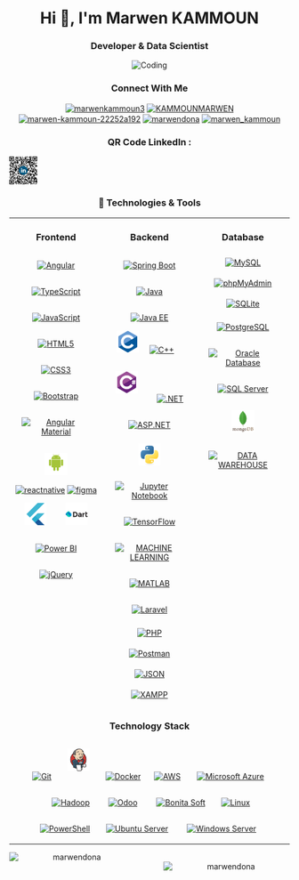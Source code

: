 <h1 align="center">Hi 👋, I'm Marwen KAMMOUN</h1>
<h3 align="center">Developer & Data Scientist</h3>
<div align="center">
    <img alt="Coding" width="300" src="https://media1.giphy.com/media/qgQUggAC3Pfv687qPC/giphy.gif" />
</div>

<h3 align="center"> Connect With Me </h3>
<p align="center">
    <a href="mailto:marwenkammoun3@gmail.com" target="blank"><img align="center"
            src="https://upload.wikimedia.org/wikipedia/commons/4/4e/Gmail_Icon.png" alt="marwenkammoun3" height="30" width="40" /></a>
    <a href="mailto:KAMMOUNMARWEN@iit.ens.tn" target="_blank"><img align="center"
            src="https://encrypted-tbn0.gstatic.com/images?q=tbn:ANd9GcQjPWa57XR6nTz37D9XSWANAF0QYMaNT5rUBZfvmMLrU5gbW4eX70xICEbo1ZLJCa-DPzE&usqp=CAU" alt="KAMMOUNMARWEN" height="30" width="40" /></a>
    <a href="https://www.linkedin.com/in/marwen-kammoun-22252a192" target="blank"><img align="center"
            src="https://raw.githubusercontent.com/rahuldkjain/github-profile-readme-generator/master/src/images/icons/Social/linked-in-alt.svg" 
                                                                                      alt="marwen-kammoun-22252a192" height="30" width="40" /></a>
    <a href="https://www.facebook.com/marwendona" target="blank"><img align="center"
            src="https://raw.githubusercontent.com/rahuldkjain/github-profile-readme-generator/master/src/images/icons/Social/facebook.svg" alt="marwendona" height="30" width="40" /></a>
    <a href="https://twitter.com/marwen_kammoun" target="blank"><img align="center"
            src="https://raw.githubusercontent.com/rahuldkjain/github-profile-readme-generator/master/src/images/icons/Social/twitter.svg" alt="marwen_kammoun" height="30" width="40" /></a>
</p>
<h3 align="center"> QR Code LinkedIn : </h3><a href="https://www.linkedin.com/in/marwen-kammoun-22252a192" target="blank"><img align="center"
            src="QRCodeLinkedin.jpg" alt="marwen-kammoun-QRCodeLinkedIn" height="50" width="50" /></a>

<h3 align="center"> 🔧 Technologies & Tools </h3>
<table>
    <tr>
        <td valign="top" width="33%">
            <h3 align="center">Frontend</h3>
            <div align="center">
                <a href="https://angular.io/" target="_blank"><img style="margin: 15px" src="https://cdn.iconscout.com/icon/free/png-256/angular-226066.png" alt="Angular" width="40" height="40" /></a>
                <a href="https://www.typescriptlang.org/" target="_blank"><img style="margin: 15px" src="https://cdn.simpleicons.org/typescript/#3178C6" alt="TypeScript" width="40" height="40" /></a>
                <a href="https://www.javascript.com/" target="_blank"><img style="margin: 15px" src="https://cdn.simpleicons.org/javaScript/#F7DF1E" alt="JavaScript" width="40" height="40" /></a>
                </br>
                <a href="https://en.wikipedia.org/wiki/HTML5" target="_blank"><img style="margin: 15px" src="https://cdn.simpleicons.org/html5/#E34F26" alt="HTML5" width="40" height="40" /></a>
                <a href="https://www.w3schools.com/css/" target="_blank"><img style="margin: 15px" src="https://cdn.simpleicons.org/css3/#1572B6" alt="CSS3" width="40" height="40" /></a>
                <a href="https://getbootstrap.com/docs/3.4/javascript/" target="_blank"><img style="margin: 15px"
                        src="https://cdn.simpleicons.org/bootstrap/#7952B3" alt="Bootstrap" width="40" height="40" /></a>
                <a href="https://material.angular.io/" target="_blank"><img style="margin: 15px"
                        src="https://encrypted-tbn0.gstatic.com/images?q=tbn:ANd9GcQUnDVEqEe78HvQ9g-GMREzL1xFXgDRtcVuFUJL9qCq2XCCiAdy4oBSJXFNtdp9npGNrUM&usqp=CAU" 
                                                                           alt="Angular Material" width="40" height="40" /></a>
                </br>
                <a href="https://developer.android.com" target="_blank"><img style="margin: 15px" 
                        src="https://raw.githubusercontent.com/devicons/devicon/master/icons/android/android-original-wordmark.svg" alt="android" width="40" height="40"/></a>
                <a href="https://reactnative.dev/" target="_blank"><img src="https://reactnative.dev/img/header_logo.svg" alt="reactnative" width="40" height="40"/></a>
                <a href="https://www.figma.com/" target="_blank"><img src="https://www.vectorlogo.zone/logos/figma/figma-icon.svg" alt="figma" width="40" height="40"/></a>
                <a href="https://flutter.dev/" target="_blank"><img style="margin: 15px"
                        src="https://raw.githubusercontent.com/devicons/devicon/master/icons/flutter/flutter-original.svg" alt="Flutter" width="40" height="40" /></a>
                <a href="https://dart.dev/" target="_blank"><img style="margin: 15px"
                        src="https://raw.githubusercontent.com/devicons/devicon/master/icons/dart/dart-original-wordmark.svg" alt="Dart" width="40" height="40" /></a>
                </br>
                <a href="https://powerbi.microsoft.com/" target="_blank"><img style="margin: 15px"
                         src="https://cdn.windowsreport.com/wp-content/uploads/2019/08/Power-bi-Authentication-error.jpg" alt="Power BI" width="40" height="40" /></a>
                <a href="https://jquery.com/" target="_blank"><img style="margin: 15px" src="https://cdn.simpleicons.org/jquery/#0769AD" alt="jQuery" width="40" height="40" /></a>
            </div>
        </td>
        <td valign="top" width="33%">
            <h3 align="center">Backend</h3>
            <div align="center">
                <a href="https://spring.io/projects/spring-boot" target="_blank"><img style="margin: 15px"
                        src="https://upload.wikimedia.org/wikipedia/commons/thumb/4/44/Spring_Framework_Logo_2018.svg/800px-Spring_Framework_Logo_2018.svg.png" 
                                                                                     alt="Spring Boot" height="40" width="100"/></a>
                <a href="https://java.com/" target="_blank"><img style="margin: 15px"
                        src="https://upload.wikimedia.org/wikipedia/en/thumb/3/30/Java_programming_language_logo.svg/131px-Java_programming_language_logo.svg.png" alt="Java" width="40" height="40" /></a>
                <a href="https://www.oracle.com/java/technologies/javaee" target="_blank"><img style="margin: 15px"
                        src="https://encrypted-tbn0.gstatic.com/images?q=tbn:ANd9GcQIK3iAdcz6N-v95EcniWPhkEh9LQCj9JoYoC7YWmThdimCl3DWyzN8-p7Lbk0frlWraP8&usqp=CAU" 
                                                                                              alt="Java EE" width="40" height="40" /></a>
                </br>
                <a href="https://www.cprogramming.com/" target="_blank" rel="noreferrer"> <img
                        src="https://raw.githubusercontent.com/devicons/devicon/master/icons/c/c-original.svg" alt="c" width="40" height="40" /></a>
                <a href="https://www.cplusplus.com/" target="_blank"><img style="margin: 15px"
                        src="https://upload.wikimedia.org/wikipedia/commons/thumb/1/18/ISO_C%2B%2B_Logo.svg/197px-ISO_C%2B%2B_Logo.svg.png" alt="C++" width="40" height="40"/></a>
                <a href="https://docs.microsoft.com/en-us/dotnet/csharp/" target="_blank"> <img style="margin: 15px"
                        src="https://raw.githubusercontent.com/devicons/devicon/master/icons/csharp/csharp-original.svg" alt="C#" width="40" height="40"/></a>
                <a href="https://dotnet.microsoft.com/" target="_blank"><img style="margin: 15px"
                        src="https://upload.wikimedia.org/wikipedia/commons/e/ee/.NET_Core_Logo.svg" alt=".NET" width="40" height="40"/></a>
                <a href="https://dotnet.microsoft.com/apps/aspnet" target="_blank"><img style="margin: 15px"
                        src="https://encrypted-tbn0.gstatic.com/images?q=tbn:ANd9GcTE4fAzck7tKDSDNKPB3kF7wJY4_kXWsCZhnS6mpZGlLAzeuKtNf9Ma9O5faOtDgxjqosE&usqp=CAU" 
                                                                                       alt="ASP.NET" width="40" height="40"/></a>
                </br>
                <a href="https://www.python.org/" target="_blank"><img style="margin: 10px"
                        src="https://raw.githubusercontent.com/devicons/devicon/master/icons/python/python-original.svg" alt="Python" width="40" height="40" /></a>
                <a href="https://jupyter.org/" target="_blank"><img style="margin: 15px"
                        src="https://upload.wikimedia.org/wikipedia/commons/thumb/3/38/Jupyter_logo.svg/1200px-Jupyter_logo.svg.png" alt="Jupyter Notebook" width="40" height="40" /></a>
                <a href="https://www.tensorflow.org/" target="_blank"><img style="margin: 15px"
                        src="https://encrypted-tbn0.gstatic.com/images?q=tbn:ANd9GcSVxsX99Fz1DQV1QUOko--A542_yWE6p-iZp9DSyrRvUYjkbQdtoRuMsimgxs3HfgGC7cU&usqp=CAU" 
                                                                          alt="TensorFlow" width="40" height="40" width="40"/></a>
                <a href="https://developers.google.com/machine-learning/crash-course?hl=fr" target="_blank"><img style="margin: 15px"
                        src="https://cdn-icons-png.flaticon.com/512/2464/2464397.png" alt="MACHINE LEARNING" width="40" height="40"/></a>
                <a href="https://www.mathworks.com/products/matlab.html" target="_blank"><img style="margin: 15px"
                        src="https://upload.wikimedia.org/wikipedia/commons/2/21/Matlab_Logo.png" alt="MATLAB" width="40" height="40" /></a>
                <a href="https://laravel.com/" target="_blank"><img style="margin: 15px"
                        src="https://upload.wikimedia.org/wikipedia/commons/thumb/9/9a/Laravel.svg/1200px-Laravel.svg.png" alt="Laravel" width="40" height="40" /></a>
                <a href="https://www.php.net/" target="_blank"><img style="margin: 10px" src="https://profilinator.rishav.dev/skills-assets/php-original.svg" alt="PHP" width="40" height="40" /></a>
                <a href="https://www.postman.com/" target="_blank"><img style="margin: 10px" src="https://cdn.simpleicons.org/postman/#FF6C37" alt="Postman" width="40" height="40" /></a>
                <a href="https://www.w3schools.com/js/js_json_intro.asp" target="_blank"><img style="margin: 10px" src="https://cdn.simpleicons.org/json/#000000" alt="JSON" width="40" height="40" /></a>
                <a href="https://www.apachefriends.org/" target="_blank"><img style="margin: 10px" src="https://profilinator.rishav.dev/skills-assets/xampp.png" alt="XAMPP" width="40" height="40" /></a>
            </div>
        </td>
        <td valign="top" width="33%">
            <h3 align="center">Database</h3>
            <div align="center">
                <a href="https://www.mysql.com/" target="_blank"><img style="margin: 10px"
                        src="https://profilinator.rishav.dev/skills-assets/mysql-original-wordmark.svg" alt="MySQL" width="40" height="40" /></a>
                <a href="https://www.phpmyadmin.net/" target="_blank"><img style="margin: 10px" src="https://cdn.simpleicons.org/phpmyadmin/#6C78AF" alt="phpMyAdmin" width="40" height="40" /></a>
                <a href="https://www.SQLite.com/" target="_blank"><img style="margin: 10px" src="https://cdn.simpleicons.org/SQLite/#003B57" alt="SQLite" width="40" height="40" /></a>
                </br>
                <a href="https://www.postgresql.org/" target="_blank"><img style="margin: 15px"
                        src="https://encrypted-tbn0.gstatic.com/images?q=tbn:ANd9GcQk3kSVpiWzJPf0wYuGbe65THoM8GAGYnemHAx_nTXw53gJVoUJCM8x2gzRy2sJernaCbQ&usqp=CAU" 
                                                                          alt="PostgreSQL" width="40" height="40" /></a>
                <a href="https://www.oracle.com/database/" target="_blank"><img style="margin: 15px"
                        src="https://encrypted-tbn0.gstatic.com/images?q=tbn:ANd9GcSa_sog24nLt6EZTPRy1SKBlK1_R0suNQeruKTl5OuU3NSUzVXf5tsnBNn9VRJ5q89K2ig&usqp=CAU" 
                                                                               alt="Oracle Database" width="40" height="40" /></a>
                <a href="https://www.microsoft.com/en-us/sql-server" target="_blank"><img style="margin: 15px"
                        src="https://encrypted-tbn0.gstatic.com/images?q=tbn:ANd9GcQVXcUCEHFHY4Y6x0I6z3JHIC8YLbCJJ7SxaIy-okDQ8rnmWGtnYe25j-mP1SP2zZr4qYU&usqp=CAU" 
                                                                                         alt="SQL Server" width="40" height="40" /></a>
                </br>
                <a href="https://www.mongodb.com/" target="_blank"><img style="margin: 15px"
                        src="https://raw.githubusercontent.com/devicons/devicon/master/icons/mongodb/mongodb-original-wordmark.svg" alt="MongoDB" width="40" height="40" /></a>
                <a href="https://datascientest.com/data-warehouse" target="_blank"><img style="margin: 15px"
                        src="https://encrypted-tbn0.gstatic.com/images?q=tbn:ANd9GcRfm372MMNLmYrwwMCX_VTMheFrxH2wj3cicG1iZx8pqK-NfPT4kfD-cV-X_jOnX3K-maU&usqp=CAU" 
                                                                                       alt="DATA WAREHOUSE" width="40" height="40" /></a>
            </div>
        </td>
    </tr>
    <tr>
        <td valign="top" colspan="3">
            <h3 align="center">Technology Stack</h3>
            <div align="center">
                    <a href="https://github.com/" target="_blank"><img style="margin: 10px" src="https://profilinator.rishav.dev/skills-assets/git-scm-icon.svg" alt="Git" width="40" height="40" /></a>
                    <a href="https://jenkins.io/" target="_blank"><img style="margin: 15px"
                            src="https://raw.githubusercontent.com/devicons/devicon/master/icons/jenkins/jenkins-original.svg" alt="Jenkins" width="40" height="40" /></a>
                    <a href="https://www.docker.com/" target="_blank"><img style="margin: 10px"
                            src="https://profilinator.rishav.dev/skills-assets/docker-original-wordmark.svg" alt="Docker" width="40" height="40" /></a>
                    <a href="https://aws.amazon.com/" target="_blank"><img style="margin: 10px"
                            src="https://profilinator.rishav.dev/skills-assets/amazonwebservices-original-wordmark.svg" alt="AWS" width="40" height="40" /></a>
                    <a href="https://azure.microsoft.com/" target="_blank"><img style="margin: 15px"
                            src="https://upload.wikimedia.org/wikipedia/commons/thumb/a/a8/Microsoft_Azure_Logo.svg/200px-Microsoft_Azure_Logo.svg.png"  alt="Microsoft Azure" height="40" width="75"/></a>
                    <a href="https://hadoop.apache.org/" target="_blank"><img style="margin: 15px"
                            src="https://encrypted-tbn0.gstatic.com/images?q=tbn:ANd9GcTcQS9mZRUbaz0FrR3ThEd4nygVuYwlmyEX1DpX9aauiFulFIcktFdACwt826eBSBT8T80&usqp=CAU" 
                                                                            alt="Hadoop" width="40" height="40"/></a>
                    <a href="https://www.odoo.com/" target="_blank"><img style="margin: 15px" src="https://cdn.worldvectorlogo.com/logos/odoo.svg" alt="Odoo" width="40" height="50" /></a>
                    <a href="https://bonitasoft.com/" target="_blank"><img style="margin: 15px"
                            src="https://encrypted-tbn0.gstatic.com/images?q=tbn:ANd9GcSX0-idtM80gGM-i6Lud2zH8SRnH8MP5J85fACCx8ukv_3VhzPi3SaEaLX0TMnnLgQ4fvM&usqp=CAU" 
                                                alt="Bonita Soft" width="40" height="40" /></a>
                    <a href="https://www.linux.org/" target="_blank"><img style="margin: 10px"
                            src="https://profilinator.rishav.dev/skills-assets/linux-original.svg" alt="Linux" width="40" height="40" /></a>
                    <a href="https://docs.microsoft.com/en-us/powershell/" target="_blank"><img style="margin: 10px"
                            src="https://profilinator.rishav.dev/skills-assets/powershell.png" alt="PowerShell" width="40" height="40" /></a>
                    <a href="https://ubuntu.com/download/server" target="_blank"><img style="margin: 15px"
                             src="https://encrypted-tbn0.gstatic.com/images?q=tbn:ANd9GcQHIrmk4xqxX8XLDGRmaEfviwjWDmsVfXfp-UiGMvrLcBDj6I7lG0xkjTkc9vDOkHUxG8o&usqp=CAU" 
                                                                                     alt="Ubuntu Server" width="40" height="40" /></a>
                    <a href="https://www.microsoft.com/en-us/cloud-platform/windows-server" target="_blank"><img style="margin: 15px"
                             src="https://encrypted-tbn0.gstatic.com/images?q=tbn:ANd9GcRV5i_B3lqVcci3bgOYvRpoNaKXRhtqVhTg5ITFE8Z7EMDVtTQNCRSMPAVHmKGzFCBX4Y4&usqp=CAU" 
                                                                                                                alt="Windows Server" width="40" height="40" /></a>
            </div>
        </td>
    </tr>
</table>

<p align="center">
    <img src="https://github-readme-stats-sigma-five.vercel.app/api/top-langs?username=marwendona&show_icons=true&locale=en&layout=compact" alt="marwendona" width="45%" align="left"/>
    </br>
    <img src="https://github-readme-stats-sigma-five.vercel.app/api?username=marwendona&show_icons=true&locale=en" alt="marwendona" width="45%" align="right" />
</p> 
